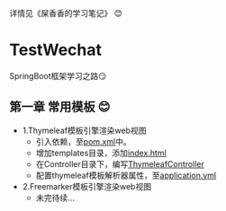 详情见《屎香香的学习笔记》 :blush:
# TestWechat
SpringBoot框架学习之路:smirk:  

## 第一章 常用模板 :blush:
 - 1.Thymeleaf模板引擎渲染web视图
     - 引入依赖，至[pom.xml](https://github.com/WuqingVika/WqSpringBoot/blob/master/pom.xml)中。
     - 增加templates目录，添加[index.html](https://github.com/WuqingVika/WqSpringBoot/blob/master/src/main/resources/templates/index.html)
     - 在Controller目录下，编写[ThymeleafController](https://github.com/WuqingVika/WqSpringBoot/blob/master/src/main/java/com/wuqingvika/controller/ThymeleafController.java)
     - 配置thymeleaf模板解析器属性，至[application.yml](https://github.com/WuqingVika/WqSpringBoot/blob/master/src/main/resources/application.yml)
 - 2.Freemarker模板引擎渲染web视图
     - 未完待续...
 